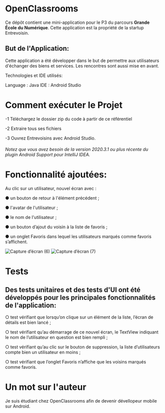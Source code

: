# OpenClassrooms

Ce dépôt contient une mini-application pour le P3 du parcours **Grande École du Numérique**.
Cette application est la propriété de la startup Entrevoisin.

## But de l'Application:

Cette application a été développer dans le but de permettre aux utilisateurs d'échanger des biens et services.
Les rencontres sont aussi mise en avant.

Technologies et IDE utilisés:

Language : Java
IDE : Android Studio

# Comment exécuter le Projet


-1 Téléchargez le dossier zip du code à partir de ce référentiel

-2 Extraire tous ses fichiers

-3 Ouvrez Entrevoisins avec Android Studio. 

###### Notez que vous avez besoin de la version 2020.3.1 ou plus récente du plugin Android Support pour IntelliJ IDEA.

# Fonctionnalité ajoutées:

Au clic sur un utilisateur, nouvel écran avec :

● un bouton de retour à l'élément précédent ;

● l'avatar de l'utilisateur ;

● le nom de l'utilisateur ;

● un bouton d’ajout du voisin à la liste de favoris ;

● un onglet Favoris dans lequel les utilisateurs marqués comme favoris s’affichent.


![Capture d’écran (6)](https://user-images.githubusercontent.com/92312974/166693264-7a6e8ef2-c1ed-492c-9491-2d153507dc26.png)
![Capture d’écran (7)](https://user-images.githubusercontent.com/92312974/166693296-cc30e6d1-80dc-497a-b478-3d31bc128725.png)

# Tests

## Des tests unitaires et des tests d'UI ont été développés pour les principales fonctionnalités de l'application:

○ test vérifiant que lorsqu’on clique sur un élément de la liste, l’écran de
détails est bien lancé ;

○ test vérifiant qu’au démarrage de ce nouvel écran, le TextView indiquant
le nom de l’utilisateur en question est bien rempli ;

○ test vérifiant qu’au clic sur le bouton de suppression, la liste d’utilisateurs
compte bien un utilisateur en moins ;

○ test vérifiant que l’onglet Favoris n’affiche que les voisins marqués comme
favoris.

# Un mot sur l'auteur

Je suis étudiant chez OpenClassrooms afin de devenir dévellopeur mobile sur Android.






